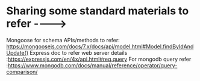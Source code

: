 # Sharing some standard materials to refer ---->
  Mongoose for schema APIs/methods to refer: https://mongoosejs.com/docs/7.x/docs/api/model.html#Model.findByIdAndUpdate()
  Express doc to refer web server details :https://expressjs.com/en/4x/api.html#req.query
  For mongodb query refer :https://www.mongodb.com/docs/manual/reference/operator/query-comparison/
